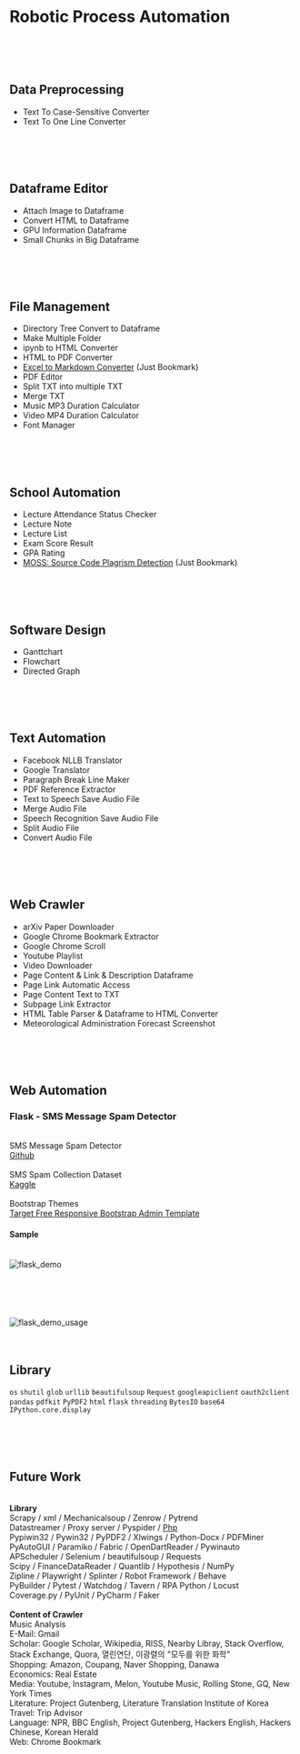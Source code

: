 # Robotic Process Automation
<br/><br/><br/>
## Data Preprocessing
* Text To Case-Sensitive Converter
* Text To One Line Converter
<br/><br/><br/><br/><br/>
## Dataframe Editor
* Attach Image to Dataframe 
* Convert HTML to Dataframe
* GPU Information Dataframe
* Small Chunks in Big Dataframe
<br/><br/><br/><br/><br/>
## File Management
* Directory Tree Convert to Dataframe
* Make Multiple Folder
* ipynb to HTML Converter
* HTML to PDF Converter
* [Excel to Markdown Converter](https://tabletomarkdown.com/convert-spreadsheet-to-markdown/) (Just Bookmark)
* PDF Editor
* Split TXT into multiple TXT
* Merge TXT
* Music MP3 Duration Calculator
* Video MP4 Duration Calculator
* Font Manager
<br/><br/><br/><br/><br/>
## School Automation
* Lecture Attendance Status Checker
* Lecture Note
* Lecture List
* Exam Score Result
* GPA Rating
* [MOSS: Source Code Plagrism Detection](http://theory.stanford.edu/~aiken/moss/) (Just Bookmark)
<br/><br/><br/><br/><br/>
## Software Design
* Ganttchart
* Flowchart
* Directed Graph
<br/><br/><br/><br/><br/>
## Text Automation
* Facebook NLLB Translator
* Google Translator
* Paragraph Break Line Maker
* PDF Reference Extractor
* Text to Speech Save Audio File
* Merge Audio File
* Speech Recognition Save Audio File
* Split Audio File
* Convert Audio File
<br/><br/><br/><br/><br/>
## Web Crawler
* arXiv Paper Downloader
* Google Chrome Bookmark Extractor
* Google Chrome Scroll
* Youtube Playlist
* Video Downloader
* Page Content & Link & Description Dataframe
* Page Link Automatic Access
* Page Content Text to TXT
* Subpage Link Extractor
* HTML Table Parser & Dataframe to HTML Converter
* Meteorological Administration Forecast Screenshot
<br/><br/><br/><br/><br/>
## Web Automation
### Flask - SMS Message Spam Detector
<br>SMS Message Spam Detector
<br>[Github](https://github.com/susanli2016/SMS-Message-Spam-Detector)
<br><br>SMS Spam Collection Dataset
<br>[Kaggle](https://www.kaggle.com/datasets/uciml/sms-spam-collection-dataset)
<br><br>Bootstrap Themes
<br>[Target Free Responsive Bootstrap Admin Template](https://bootstrapthemes.co/item/target-free-responsive-bootstrap-admin-template/)
<br>
#### Sample
<br>![flask_demo](https://user-images.githubusercontent.com/97289420/234529527-1f8d6081-13f0-454a-9f6a-472f5970e5f8.png)
<br><br><br><br><br><br>![flask_demo_usage](https://user-images.githubusercontent.com/97289420/234529573-cc52e954-76ae-4772-8a2a-e9f7f8cbc7b4.gif)
<br><br><br>

## Library
`os` `shutil` `glob` `urllib` `beautifulsoup` `Request` `googleapiclient` `oauth2client` `pandas` `pdfkit` `PyPDF2` `html` `flask` `threading` `BytesIO` `base64` `IPython.core.display`
<br/><br/><br/><br/><br/>

## Future Work

<br/><b>Library</b>
<br/>Scrapy / xml / Mechanicalsoup / Zenrow / Pytrend
<br/>Datastreamer / Proxy server / Pyspider / [Php](https://tipland.tistory.com/57)
<br/>Pypiwin32 / Pywin32 / PyPDF2 / Xlwings / Python-Docx / PDFMiner
<br/>PyAutoGUI / Paramiko / Fabric / OpenDartReader / Pywinauto
<br/>APScheduler / Selenium / beautifulsoup / Requests
<br/>Scipy / FinanceDataReader / Quantlib / Hypothesis / NumPy
<br/>Zipline / Playwright / Splinter / Robot Framework / Behave
<br/>PyBuilder / Pytest / Watchdog / Tavern / RPA Python / Locust
<br/>Coverage.py / PyUnit / PyCharm / Faker
<br/><br/><b>Content of Crawler</b>
<br/>Music Analysis
<br/>E-Mail: Gmail
<br/>Scholar: Google Scholar, Wikipedia, RISS, Nearby Libray, Stack Overflow, Stack Exchange, Quora, 열린연단, 이광렬의 "모두를 위한 화학"
<br/>Shopping: Amazon, Coupang, Naver Shopping, Danawa
<br/>Economics: Real Estate
<br/>Media: Youtube, Instagram, Melon, Youtube Music, Rolling Stone, GQ, New York Times
<br/>Literature: Project Gutenberg, Literature Translation Institute of Korea
<br/>Travel: Trip Advisor
<br/>Language: NPR, BBC English, Project Gutenberg, Hackers English, Hackers Chinese, Korean Herald
<br/>Web: Chrome Bookmark
<br/><br/><br/><br/><br/>
